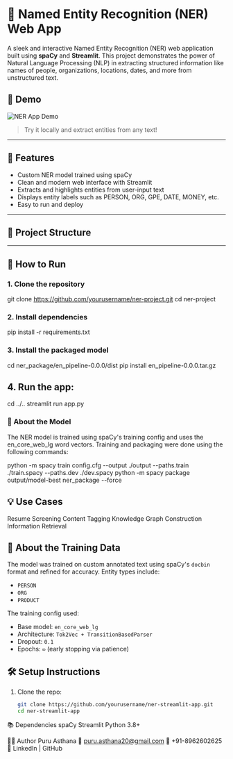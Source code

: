 # 🧠 Named Entity Recognition (NER) Web App

A sleek and interactive Named Entity Recognition (NER) web application built using **spaCy** and **Streamlit**. This project demonstrates the power of Natural Language Processing (NLP) in extracting structured information like names of people, organizations, locations, dates, and more from unstructured text.

## 🚀 Demo

![NER App Demo](https://github.com/yourusername/ner-project/assets/demo.gif)

> Try it locally and extract entities from any text!

---

## 📌 Features

- Custom NER model trained using spaCy
- Clean and modern web interface with Streamlit
- Extracts and highlights entities from user-input text
- Displays entity labels such as PERSON, ORG, GPE, DATE, MONEY, etc.
- Easy to run and deploy

---

## 📂 Project Structure


---

## 🧪 How to Run

### 1. Clone the repository
git clone https://github.com/yourusername/ner-project.git
cd ner-project 

### 2. Install dependencies
pip install -r requirements.txt

### 3. Install the packaged model
cd ner_package/en_pipeline-0.0.0/dist
pip install en_pipeline-0.0.0.tar.gz

## 4. Run the app:
cd ../..
streamlit run app.py


### 🧠 About the Model
The NER model is trained using spaCy's training config and uses the en_core_web_lg word vectors. Training and packaging were done using the following commands:

python -m spacy train config.cfg --output ./output --paths.train ./train.spacy --paths.dev ./dev.spacy
python -m spacy package output/model-best ner_package --force


## 💡 Use Cases
Resume Screening
Content Tagging
Knowledge Graph Construction
Information Retrieval


## 🧪 About the Training Data

The model was trained on custom annotated text using spaCy's `docbin` format and refined for accuracy. Entity types include:

- `PERSON`
- `ORG`
- `PRODUCT`

The training config used:
- Base model: `en_core_web_lg`
- Architecture: `Tok2Vec + TransitionBasedParser`
- Dropout: `0.1`
- Epochs: `∞` (early stopping via patience)

## 🛠 Setup Instructions

1. Clone the repo:
   ```bash
   git clone https://github.com/yourusername/ner-streamlit-app.git
   cd ner-streamlit-app


📚 Dependencies
spaCy
Streamlit
Python 3.8+

🙋‍♂️ Author
Puru Asthana
📧 puru.asthana20@gmail.com
📱 +91-8962602625
🔗 LinkedIn | GitHub

